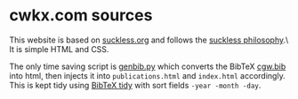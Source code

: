 # cwkx.com sources

This website is based on [suckless.org](https://suckless.org/) and follows the [suckless philosophy](https://suckless.org/philosophy/).\\
It is simple HTML and CSS.

The only time saving script is [genbib.py](/data/genbib.py) which converts the BibTeX [cgw.bib](/data/cgw.bib) into html, then injects it into `publications.html` and `index.html` accordingly. This is kept tidy using [BibTeX tidy](https://flamingtempura.github.io/bibtex-tidy/) with sort fields `-year -month -day`.
